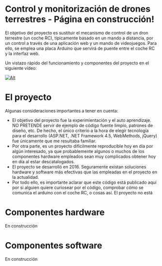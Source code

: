 # Control y monitorización de drones terrestres - Página en construcción!

El objetivo del proyecto es sustituir el mecanismo de control de un dron terrestre (un coche RC), típicamente basado en un mando a distancia, por un control a través de una aplicación web y un mando de videojuegos. Para ello, se emplea una placa Arduino que servirá de puente entre el coche RC y la interfaz web.

Un vistazo rápido del funcionamiento y componentes del proyecto en el siguiente vídeo:

[![Alt](http://img.youtube.com/vi/hJ5HVmcTfEM/0.jpg)](http://www.youtube.com/watch?v=hJ5HVmcTfEM "Title")

# El proyecto

Algunas consideraciones importantes a tener en cuenta:

 * El objetivo del proyecto fue la experimientación y el auto aprendizaje. NO PRETENDE servir de ejemplo de código fuente limpio, patrones de diseño, etc. De hecho, el único criterio a la hora de elegir tecnología para el desarrollo (ASP.NET, .NET Framework 4.5, WebMethods, jQuery) fue únicamente que me resultaba familiar.
 * Por otra parte, es un proyecto dificilmente reproducible hoy en día por algún interesado, ya que probablemente algunos o muchos de los componentes hardware empleados sean muy complicados obtener hoy en día al estar descatalogados.
 * El proyecto se desarrolló en 2016. Seguramente existan soluciones hardware y software más efectivas que las empleadas en el proyecto en la actualidad.
 * Por todo ello, es importante aclarar que este código está publicado aquí por si alguien quiere curiosear por el código, comprobar cómo se comunica el arduino con el coche RC, o cosas así. El proyecto no está 

# Componentes hardware

En construcción

# Componentes software

En construcción

